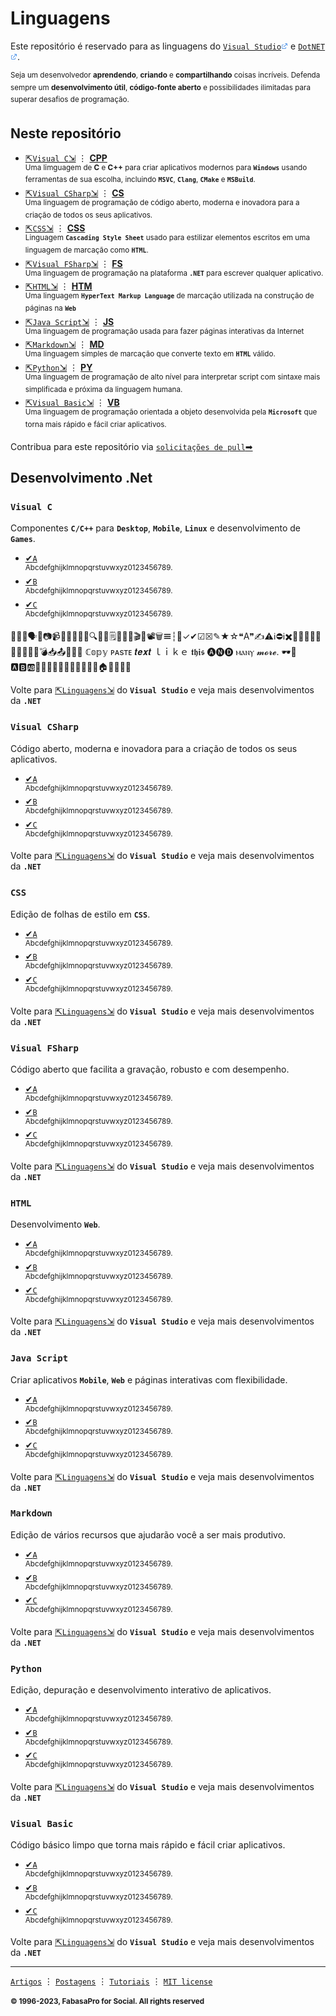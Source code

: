 # Linguagens

Este repositório é reservado para as linguagens do [`Visual Studio`<img src="https://github.com/poitanotalk/resources/blob/main/svg/tools/externallink.svg" alt="base octocat svg" width="11" height="11" />](https://visualstudio.microsoft.com) e [`DotNET`<img src="https://github.com/poitanotalk/resources/blob/main/svg/tools/externallink.svg" alt="base octocat svg" width="11" height="11" />](https://dotnet.microsoft.com).

<sup>Seja um desenvolvedor __aprendendo__, __criando__ e __compartilhando__ coisas incríveis. Defenda sempre um __desenvolvimento útil__, __código-fonte aberto__ e possibilidades ilimitadas para superar desafios de programação.</sup>

## Neste repositório

+ [⇱`Visual C`⇲](https://github.com/poitanotalk/source/tree/main#visual-c) ⋮ __[CPP](https://github.com/fabasapro/files/cpp)__<br /><sup>Uma limguagem de __C__ e __C++__ para criar aplicativos modernos para __`Windows`__ usando ferramentas de sua escolha, incluindo __`MSVC`__, __`Clang`__, __`CMake`__ e __`MSBuild`__.</sup>
+ [⇱`Visual CSharp`⇲](https://github.com/poitanotalk/source/tree/main#visual-csharp) ⋮ __[CS](https://github.com/fabasapro/files/cs)__<br /><sup>Uma linguagem de programação de código aberto, moderna e inovadora para a criação de todos os seus aplicativos.</sup>
+ [⇱`CSS`⇲](https://github.com/poitanotalk/source/tree/main#css) ⋮ __[CSS](https://github.com/fabasapro/files/css)__<br /><sup>Linguagem __`Cascading Style Sheet`__ usado para estilizar elementos escritos em uma linguagem de marcação como __`HTML`__.</sup>
+ [⇱`Visual FSharp`⇲](https://github.com/poitanotalk/source/tree/main#visual-fsharp) ⋮ __[FS](https://github.com/fabasapro/files/fs)__<br /><sup>Uma linguagem de programação na plataforma __`.NET`__ para escrever qualquer aplicativo.</sup>
+ [⇱`HTML`⇲](https://github.com/poitanotalk/source/tree/main#html) ⋮ __[HTM](https://github.com/fabasapro/files/htm)__<br /><sup>Uma linguagem __`HyperText Markup Language`__ de marcação utilizada na construção de páginas na __`Web`__</sup>
+ [⇱`Java Script`⇲](https://github.com/poitanotalk/source/tree/main#java-script) ⋮ __[JS](https://github.com/fabasapro/files/js)__<br /><sup>Uma linguagem de programação usada para fazer páginas interativas da Internet</sup>
+ [⇱`Markdown`⇲](https://github.com/poitanotalk/source/tree/main#markdown) ⋮ __[MD](https://github.com/fabasapro/files/md)__<br /><sup>Uma linguagem simples de marcação que converte texto em __`HTML`__ válido.</sup>
+ [⇱`Python`⇲](https://github.com/poitanotalk/source/tree/main#python) ⋮ __[PY](https://github.com/fabasapro/files/py)__<br /><sup>Uma linguagem de programação de alto nível para interpretar script com sintaxe mais simplificada e próxima da linguagem humana.</sup>
+ [⇱`Visual Basic`⇲](https://github.com/poitanotalk/source/tree/main#visual-basic) ⋮ __[VB](https://github.com/fabasapro/files/vb)__<br /><sup>Uma linguagem de programação orientada a objeto desenvolvida pela __`Microsoft`__ que torna mais rápido e fácil criar aplicativos.</sup>

Contribua para este repositório via [`solicitações de pull`➡](https://github.com/poitanotalk/source/pulls)

## Desenvolvimento .Net

### `Visual C`
Componentes __`C/C++`__ para __`Desktop`__, __`Mobile`__, __`Linux`__ e desenvolvimento de __`Games`__.
- [✔`A`](https://github.com/fabasapro/languages)<br /><sup>Abcdefghijklmnopqrstuvwxyz0123456789.</sup>
- [✔`B`](https://github.com/fabasapro/languages)<br /><sup>Abcdefghijklmnopqrstuvwxyz0123456789.</sup>
- [✔`C`](https://github.com/fabasapro/languages)<br /><sup>Abcdefghijklmnopqrstuvwxyz0123456789.</sup>

👀👻💬🗣🎊📷📹📼🚿🔧🔎🔌🔍🔦📄🗒🌵📁📂🎬👣📽🗑☰┆💃✓✔☑☒✎★☆❝A❞✍⚠ℹ⛔ℹ️✖️🔺🔻🚀🚥🚨🚫💡🔔📣📌💣📥📤🎥📎👾 ℂ𝕠𝕡𝕪 ᴘᴀsᴛᴇ 𝒕𝒆𝒙𝒕 ｌｉｋｅ 𝖙𝖍𝖎𝖘 🅐🅝🅓 ⲙⲁⲛⲩ 𝓶𝓸𝓻𝓮. 🕶📸🅰️🅱️🆎🔗🔴🔵🔶🔷🔸🔹🚦🐝🐜🐞🏠🎲🎯🎣🚩

Volte para [⇱`Linguagens`⇲](https://github.com/poitanotalk/source/tree/main#neste-repositório) do __`Visual Studio`__ e veja mais desenvolvimentos da __`.NET`__

### `Visual CSharp`
Código aberto, moderna e inovadora para a criação de todos os seus aplicativos.
- [✔`A`](https://github.com/fabasapro/languages)<br /><sup>Abcdefghijklmnopqrstuvwxyz0123456789.</sup>
- [✔`B`](https://github.com/fabasapro/languages)<br /><sup>Abcdefghijklmnopqrstuvwxyz0123456789.</sup>
- [✔`C`](https://github.com/fabasapro/languages)<br /><sup>Abcdefghijklmnopqrstuvwxyz0123456789.</sup>

Volte para [⇱`Linguagens`⇲](https://github.com/poitanotalk/source/tree/main#neste-repositório) do __`Visual Studio`__ e veja mais desenvolvimentos da __`.NET`__

### `CSS`
Edição de folhas de estilo em __`CSS`__.
- [✔`A`](https://github.com/fabasapro/languages)<br /><sup>Abcdefghijklmnopqrstuvwxyz0123456789.</sup>
- [✔`B`](https://github.com/fabasapro/languages)<br /><sup>Abcdefghijklmnopqrstuvwxyz0123456789.</sup>
- [✔`C`](https://github.com/fabasapro/languages)<br /><sup>Abcdefghijklmnopqrstuvwxyz0123456789.</sup>

Volte para [⇱`Linguagens`⇲](https://github.com/poitanotalk/source/tree/main#neste-repositório) do __`Visual Studio`__ e veja mais desenvolvimentos da __`.NET`__

### `Visual FSharp`
Código aberto que facilita a gravação, robusto e com desempenho.
- [✔`A`](https://github.com/fabasapro/languages)<br /><sup>Abcdefghijklmnopqrstuvwxyz0123456789.</sup>
- [✔`B`](https://github.com/fabasapro/languages)<br /><sup>Abcdefghijklmnopqrstuvwxyz0123456789.</sup>
- [✔`C`](https://github.com/fabasapro/languages)<br /><sup>Abcdefghijklmnopqrstuvwxyz0123456789.</sup>

Volte para [⇱`Linguagens`⇲](https://github.com/poitanotalk/source/tree/main#neste-repositório) do __`Visual Studio`__ e veja mais desenvolvimentos da __`.NET`__

### `HTML`
Desenvolvimento __`Web`__.
- [✔`A`](https://github.com/fabasapro/languages)<br /><sup>Abcdefghijklmnopqrstuvwxyz0123456789.</sup>
- [✔`B`](https://github.com/fabasapro/languages)<br /><sup>Abcdefghijklmnopqrstuvwxyz0123456789.</sup>
- [✔`C`](https://github.com/fabasapro/languages)<br /><sup>Abcdefghijklmnopqrstuvwxyz0123456789.</sup>

Volte para [⇱`Linguagens`⇲](https://github.com/poitanotalk/source/tree/main#neste-repositório) do __`Visual Studio`__ e veja mais desenvolvimentos da __`.NET`__

### `Java Script`
Criar aplicativos __`Mobile`__, __`Web`__ e páginas interativas com flexibilidade.
- [✔`A`](https://github.com/fabasapro/languages)<br /><sup>Abcdefghijklmnopqrstuvwxyz0123456789.</sup>
- [✔`B`](https://github.com/fabasapro/languages)<br /><sup>Abcdefghijklmnopqrstuvwxyz0123456789.</sup>
- [✔`C`](https://github.com/fabasapro/languages)<br /><sup>Abcdefghijklmnopqrstuvwxyz0123456789.</sup>

Volte para [⇱`Linguagens`⇲](https://github.com/poitanotalk/source/tree/main#neste-repositório) do __`Visual Studio`__ e veja mais desenvolvimentos da __`.NET`__

### `Markdown`
Edição de vários recursos que ajudarão você a ser mais produtivo.
- [✔`A`](https://github.com/fabasapro/languages)<br /><sup>Abcdefghijklmnopqrstuvwxyz0123456789.</sup>
- [✔`B`](https://github.com/fabasapro/languages)<br /><sup>Abcdefghijklmnopqrstuvwxyz0123456789.</sup>
- [✔`C`](https://github.com/fabasapro/languages)<br /><sup>Abcdefghijklmnopqrstuvwxyz0123456789.</sup>

Volte para [⇱`Linguagens`⇲](https://github.com/poitanotalk/source/tree/main#neste-repositório) do __`Visual Studio`__ e veja mais desenvolvimentos da __`.NET`__

### `Python`
Edição, depuração e desenvolvimento interativo de aplicativos.
- [✔`A`](https://github.com/fabasapro/languages)<br /><sup>Abcdefghijklmnopqrstuvwxyz0123456789.</sup>
- [✔`B`](https://github.com/fabasapro/languages)<br /><sup>Abcdefghijklmnopqrstuvwxyz0123456789.</sup>
- [✔`C`](https://github.com/fabasapro/languages)<br /><sup>Abcdefghijklmnopqrstuvwxyz0123456789.</sup>

Volte para [⇱`Linguagens`⇲](https://github.com/poitanotalk/source/tree/main#neste-repositório) do __`Visual Studio`__ e veja mais desenvolvimentos da __`.NET`__

### `Visual Basic`
Código básico limpo que torna mais rápido e fácil criar aplicativos.
- [✔`A`](https://github.com/fabasapro/languages)<br /><sup>Abcdefghijklmnopqrstuvwxyz0123456789.</sup>
- [✔`B`](https://github.com/fabasapro/languages)<br /><sup>Abcdefghijklmnopqrstuvwxyz0123456789.</sup>
- [✔`C`](https://github.com/fabasapro/languages)<br /><sup>Abcdefghijklmnopqrstuvwxyz0123456789.</sup>

Volte para [⇱`Linguagens`⇲](https://github.com/poitanotalk/source/tree/main#neste-repositório) do __`Visual Studio`__ e veja mais desenvolvimentos da __`.NET`__

---

[`Artigos`](https://github.com/fabasapro/languages/article) ⋮ [`Postagens`](https://github.com/fabasapro/languages/post) ⋮ [`Tutoriais`](https://github.com/fabasapro/languages/tutorial) ⋮ [`MIT license`](LICENSE)<br /><br />
<sup>__© 1996-2023, FabasaPro for Social. All rights reserved__</sup>






